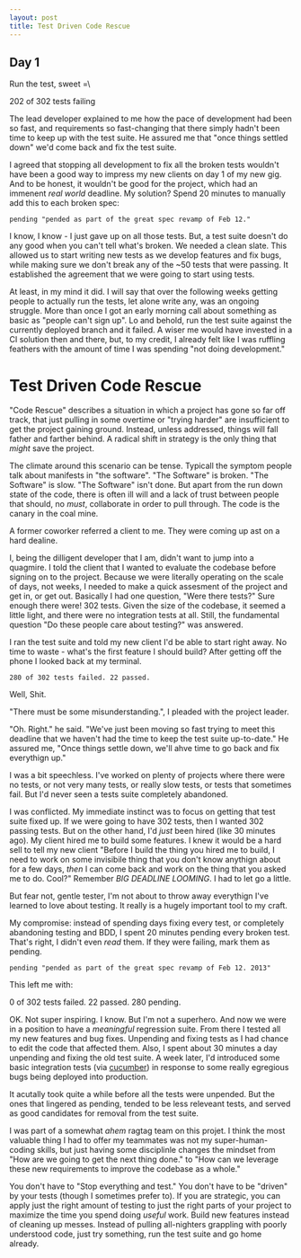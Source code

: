 ```yaml
---
layout: post
title: Test Driven Code Rescue
---
```


Day 1
-----

Run the test, sweet =\

202 of 302 tests failing

The lead developer explained to me how the pace of development had been so
fast, and requirements so fast-changing that there simply hadn't been time to
keep up with the test suite. He assured me that "once things settled down" we'd
come back and fix the test suite.

I agreed that stopping all development to fix all the broken tests
wouldn't have been a good way to impress my new clients on day 1 of my
new gig. And to be honest, it wouldn't be good for the project, which
had an immenent *real world* deadline. My solution? Spend 20 minutes to manually
add this to each broken spec:

    pending "pended as part of the great spec revamp of Feb 12."

I know, I know - I just gave up on all those tests. But, a test suite doesn't
do any good when you can't tell what's broken. We needed a clean slate. This
allowed us to start writing new tests as we develop features and fix bugs,
while making sure we don't break any of the ~50 tests that were passing. It
established the agreement that we were going to start using tests.

At least, in my mind it did. I will say that over the following weeks getting
people to actually run the tests, let alone write any, was an ongoing struggle.
More than once I got an early morning call about something as basic as "people
can't sign up". Lo and behold, run the test suite against the currently
deployed branch and it failed. A wiser me would have invested in a CI solution
then and there, but, to my credit, I already felt like I was ruffling feathers
with the amount of time I was spending "not doing development."


Test Driven Code Rescue
=======================

"Code Rescue" describes a situation in which a project has gone so far
off track, that just pulling in some overtime or "trying harder" are
insufficient to get the project gaining ground. Instead, unless
addressed, things will fall father and farther behind. A radical shift
in strategy is the only thing that *might* save the project.

The climate around this scenario can be tense. Typicall the symptom
people talk about manifests in "the software". "The Software" is broken.
"The Software" is slow. "The Software" isn't done. But apart from the
run down state of the code, there is often ill will and a lack of trust
between people that should, no *must*, collaborate in order to pull
through. The code is the canary in the coal mine.

A former coworker referred a client to me. They were coming up ast on a
hard dealine. 

I, being the dilligent developer that I am, didn't want to jump into a
quagmire. I told the client that I wanted to evaluate the codebase
before signing on to the project. Because we were literally operating on
the scale of days, not weeks, I needed to make a quick assesment of the
project and get in, or get out. Basically I had one question, "Were
there tests?" Sure enough there were! 302 tests. Given the size of the
codebase, it seemed a little light, and there were no integration tests
at all. Still, the fundamental question "Do these people care about
testing?" was answered.

I ran the test suite and told my new client I'd be able to start right
away. No time to waste - what's the first feature I should build? After
getting off the phone I looked back at my terminal.

    280 of 302 tests failed. 22 passed.

Well, Shit.

"There must be some misunderstanding.", I pleaded with the project
leader.

"Oh. Right." he said. "We've just been moving so fast trying to meet
this deadline that we haven't had the time to keep the test suite
up-to-date." He assured me, "Once things settle down, we'll ahve time to
go back and fix everythign up."

I was a bit speechless. I've worked on plenty of projects where there
were no tests, or not very many tests, or really slow tests, or tests
that sometimes fail. But I'd never seen a tests suite completely
abandoned. 

I was conflicted. My immediate instinct was to focus on getting that
test suite fixed up. If we were going to have 302 tests, then I wanted
302 passing tests. But on the other hand, I'd *just* been hired (like 30
minutes ago). My client hired me to build some features. I knew it would
be a hard sell to tell my new client "Before I build the thing you
hired me to build, I need to work on some invisibile thing that you
don't know anythign about for a few days, *then* I can come back and
work on the thing that you asked me to do. Cool?" Remember *BIG DEADLINE
LOOMING*. I had to let go a little.

But fear not, gentle tester, I'm not about to throw away everythign I've
learned to love about testing. It really is a hugely important tool to
my craft.

My compromise: instead of spending days fixing every test, or completely
abandoning testing and BDD, I spent 20 minutes pending every broken
test. That's right, I didn't even *read* them. If they were failing,
mark them as pending.

    pending "pended as part of the great spec revamp of Feb 12. 2013"

This left me with:

  0 of 302 tests failed. 22 passed. 280 pending.

OK. Not super inspiring. I know. But I'm not a superhero. And now we
were in a position to have a *meaningful* regression suite. From there I
tested all my new features and bug fixes. Unpending and fixing tests as
I had chance to edit the code that affected them. Also, I spent about 30
minutes a day unpending and fixing the old test suite. A week later, I'd
introduced some basic integration tests (via
[cucumber](http://cukes.info/)) in response to some really egregious
bugs being deployed into production.

It acutally took quite a while before all the tests were unpended. But
the ones that lingered as pending, tended to be less releveant tests,
and served as good candidates for removal from the test suite.

I was part of a somewhat _ahem_ ragtag team on this projet. I think the
most valuable thing I had to offer my teammates was not my
super-human-coding skills, but just having some disciplinle changes the
mindset from "How are we going to get the next thing done." to "How can
we leverage these new requirements to improve the codebase as a whole."

You don't have to "Stop everything and test." You don't have to be
"driven" by your tests (though I sometimes prefer to). If you are
strategic, you can apply just the right amount of testing to just the
right parts of your project to maximize the time you spend doing
*useful* work. Build new features instead of cleaning up messes. Instead
of pulling all-nighters grappling with poorly understood code, just try
something, run the test suite and go home already.


